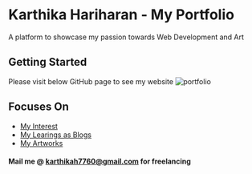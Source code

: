 
# Karthika Hariharan - My Portfolio

A platform to showcase my passion towards Web Development and Art

## Getting Started

Please visit below GitHub page to see my website
![portfolio](https://karthikah.github.io/profile/)

## Focuses On

* [My Interest](https://karthikah.github.io/profile/)
* [My Learings as Blogs](https://karthikah.github.io/profile/blogs)
* [My Artworks](https://karthikah.github.io/profile/artWorks)

#### Mail me @ karthikah7760@gmail.com for freelancing
